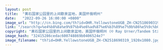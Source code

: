 ```yaml
---
layout: post
title:  "黄石国家公园里的上间歇泉盆地，美国怀俄明州"
date:   "2022-09-26 16:00:00 +0800"
image_url: "http://cn.bing.com/th?id=OHR.YellowstoneUGB_ZH-CN2518690319_1920x1080.jpg&rf=LaDigue_1920x1080.jpg&pid=hp"
link: "/search?q=%e4%b8%8a%e9%97%b4%e6%ad%87%e6%b3%89%e7%9b%86%e5%9c%b0&form=hpcapt&mkt=zh-cn"
copyright: "黄石国家公园里的上间歇泉盆地，美国怀俄明州 (© Ray Urner/Tandem Stills + Motion)"
image_hash: "32415286cedac600748869b0406524e7"
image_filename: "th?id=OHR.YellowstoneUGB_ZH-CN2518690319_1920x1080.jpg&rf=LaDigue_1920x1080.jpg&pid=hp"
---
```

